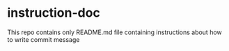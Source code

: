 # instruction-doc
This repo contains only README.md file containing instructions about how to write commit message
